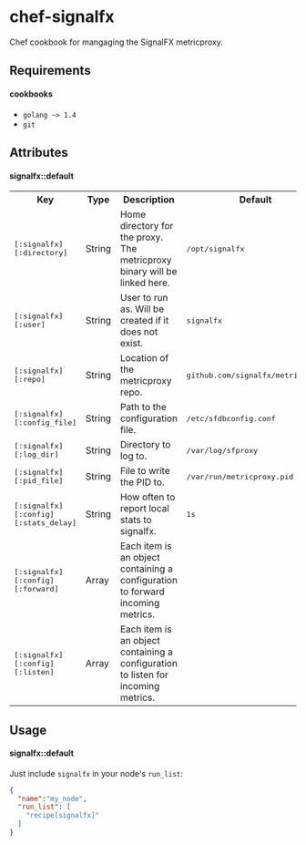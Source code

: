 # chef-signalfx
Chef cookbook for mangaging the SignalFX metricproxy.


## Requirements
#### cookbooks
- `golang ~> 1.4`
- `git`

## Attributes

#### signalfx::default
<table>
  <tr>
    <th>Key</th>
    <th>Type</th>
    <th>Description</th>
    <th>Default</th>
  </tr>
  <tr>
    <td><tt>[:signalfx][:directory]</tt></td>
    <td>String</td>
    <td>Home directory for the proxy. The metricproxy binary will be linked here.</td>
    <td><tt>/opt/signalfx</tt></td>
  </tr>
  <tr>
    <td><tt>[:signalfx][:user]</tt></td>
    <td>String</td>
    <td>User to run as. Will be created if it does not exist.</td>
    <td><tt>signalfx</tt></td>
  </tr>
  <tr>
    <td><tt>[:signalfx][:repo]</tt></td>
    <td>String</td>
    <td>Location of the metricproxy repo.</td>
    <td><tt>github.com/signalfx/metricproxy</tt></td>
  </tr>
  <tr>
    <td><tt>[:signalfx][:config_file]</tt></td>
    <td>String</td>
    <td>Path to the configuration file.</td>
    <td><tt>/etc/sfdbconfig.conf</tt></td>
  </tr>
  <tr>
    <td><tt>[:signalfx][:log_dir]</tt></td>
    <td>String</td>
    <td>Directory to log to.</td>
    <td><tt>/var/log/sfproxy</tt></td>
  </tr>
  <tr>
    <td><tt>[:signalfx][:pid_file]</tt></td>
    <td>String</td>
    <td>File to write the PID to.</td>
    <td><tt>/var/run/metricproxy.pid</tt></td>
  </tr>
  <tr>
    <td><tt>[:signalfx][:config][:stats_delay]</tt></td>
    <td>String</td>
    <td>How often to report local stats to signalfx.</td>
    <td><tt>1s</tt></td>
  </tr>
  <tr>
    <td><tt>[:signalfx][:config][:forward]</tt></td>
    <td>Array</td>
    <td>Each item is an object containing a configuration to forward incoming metrics.</td>
    <td></td>
  </tr>
  <tr>
    <td><tt>[:signalfx][:config][:listen]</tt></td>
    <td>Array</td>
    <td>Each item is an object containing a configuration to listen for incoming metrics.</td>
    <td></td>
  </tr>
</table>

## Usage
#### signalfx::default

Just include `signalfx` in your node's `run_list`:

```json
{
  "name":"my_node",
  "run_list": [
    "recipe[signalfx]"
  ]
}
```
